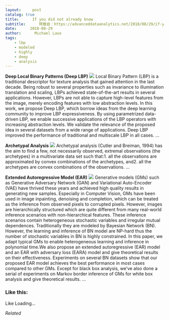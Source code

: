 ```yaml
---
layout:     post
catalog: true
title:      If you did not already know
subtitle:      转载自：https://advanceddataanalytics.net/2018/08/29/if-you-did-not-already-know-467/
date:      2018-08-29
author:      Michael Laux
tags:
    - lbp
    - modeled
    - highly
    - deep
    - analysis
---
```


**Deep Local Binary Patterns (Deep LBP)** ![](https://aboutdataanalytics.files.wordpress.com/2015/01/google.png?w=529)
Local Binary Pattern (LBP) is a traditional descriptor for texture analysis that gained attention in the last decade. Being robust to several properties such as invariance to illumination translation and scaling, LBPs achieved state-of-the-art results in several applications. However, LBPs are not able to capture high-level features from the image, merely encoding features with low abstraction levels. In this work, we propose Deep LBP, which borrow ideas from the deep learning community to improve LBP expressiveness. By using parametrized data-driven LBP, we enable successive applications of the LBP operators with increasing abstraction levels. We validate the relevance of the proposed idea in several datasets from a wide range of applications. Deep LBP improved the performance of traditional and multiscale LBP in all cases. … 

**Archetypal Analysis** ![](https://aboutdataanalytics.files.wordpress.com/2015/01/google.png?w=529)
Archetypal analysis (Cutler and Breiman, 1994) has the aim to find a few, not necessarily observed, extremal observations (the archetypes) in a multivariate data set such that:1. all the observations are approximated by convex combinations of the archetypes, and2. all the archetypes are convex combinations of the observations. … 

**Extended Autoregressive Model (EAR)** ![](https://aboutdataanalytics.files.wordpress.com/2015/01/google.png?w=529)
Generative models (GMs) such as Generative Adversary Network (GAN) and Variational Auto-Encoder (VAE) have thrived these years and achieved high quality results in generating new samples. Especially in Computer Vision, GMs have been used in image inpainting, denoising and completion, which can be treated as the inference from observed pixels to corrupted pixels. However, images are hierarchically structured which are quite different from many real-world inference scenarios with non-hierarchical features. These inference scenarios contain heterogeneous stochastic variables and irregular mutual dependences. Traditionally they are modeled by Bayesian Network (BN). However, the learning and inference of BN model are NP-hard thus the number of stochastic variables in BN is highly constrained. In this paper, we adapt typical GMs to enable heterogeneous learning and inference in polynomial time.We also propose an extended autoregressive (EAR) model and an EAR with adversary loss (EARA) model and give theoretical results on their effectiveness. Experiments on several BN datasets show that our proposed EAR model achieves the best performance in most cases compared to other GMs. Except for black box analysis, we’ve also done a serial of experiments on Markov border inference of GMs for white box analysis and give theoretical results. … 





### Like this:

Like Loading...


*Related*

